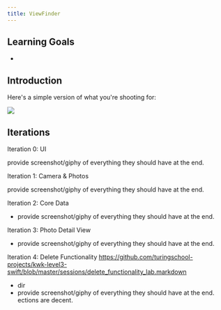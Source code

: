 ```yaml
---
title: ViewFinder
---
```


## Learning Goals

-

## Introduction


Here's a simple version of what you're shooting for:

<img class="extra-small" src="./assets/emojional-example.gif">

## Iterations

Iteration 0: UI
<p class="to-do">provide screenshot/giphy of everything they should have at the end.</p>

Iteration 1: Camera & Photos
<p class="to-do">provide screenshot/giphy of everything they should have at the end.</p>


Iteration 2: Core Data
- provide screenshot/giphy of everything they should have at the end.


Iteration 3: Photo Detail View
- provide screenshot/giphy of everything they should have at the end.

Iteration 4: Delete Functionality
https://github.com/turingschool-projects/kwk-level3-swift/blob/master/sessions/delete_functionality_lab.markdown
- dir
- provide screenshot/giphy of everything they should have at the end.
ections are decent.
